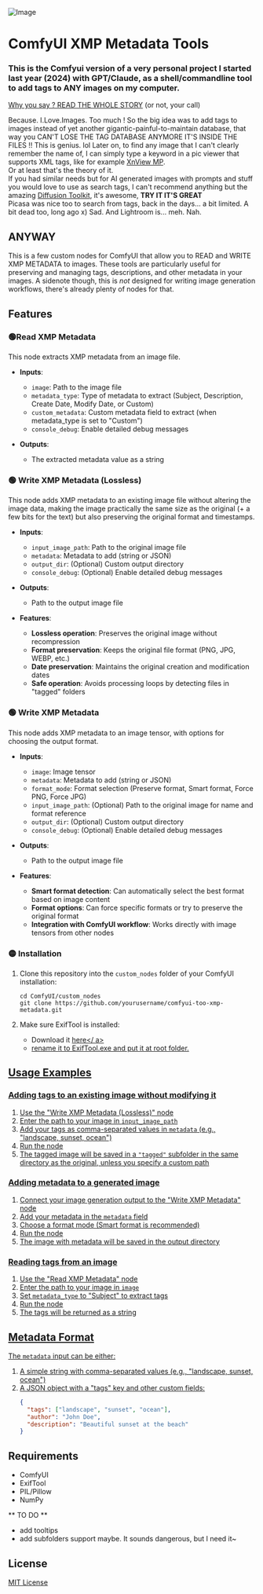 ![Image](https://github.com/user-attachments/assets/ae1f9455-4e22-4ba0-a182-c68a0b10dda5)

# ComfyUI XMP Metadata Tools

### This is the Comfyui version of a very personal project I started last year (2024) with GPT/Claude, as a shell/commandline tool to add tags to ANY images on my computer.
<ins>Why you say ? READ THE WHOLE STORY</ins> (or not, your call)

  Because. I.Love.Images. Too much ! So the big idea was to add tags to images instead of yet another gigantic-painful-to-maintain database, that way you CAN'T LOSE THE TAG DATABASE ANYMORE IT'S INSIDE THE FILES !! This is genius. lol
Later on, to find any image that I can't clearly remember the name of, I can simply type a keyword in a pic viewer that supports XML tags, like for example <a href="https://www.xnview.com/">XnView MP</a>.<br>
  Or at least that's the theory of it.<br>
If you had similar needs but for AI generated images with prompts and stuff you would love to use as search tags, I can't recommend anything but the amazing <a href=https://github.com/RupertAvery/DiffusionToolkit>Diffusion Toolkit</a>, it's awesome, <b>TRY IT IT'S GREAT</b><br>
  Picasa was nice too to search from tags, back in the days... a bit limited. A bit dead too, long ago x) Sad. And Lightroom is... meh. Nah. <h2>ANYWAY</h2>


This is a few custom nodes for ComfyUI that allow you to READ and WRITE XMP METADATA to images. These tools are particularly useful for preserving and managing tags, descriptions, and other metadata in your images. A sidenote though, this is *not* designed for writing image generation workflows, there's already plenty of nodes for that.


## Features

<h3>🟢Read XMP Metadata</h3>
This node extracts XMP metadata from an image file.

- **Inputs**:
  - `image`: Path to the image file
  - `metadata_type`: Type of metadata to extract (Subject, Description, Create Date, Modify Date, or Custom)
  - `custom_metadata`: Custom metadata field to extract (when metadata_type is set to "Custom")
  - `console_debug`: Enable detailed debug messages

- **Outputs**:
  - The extracted metadata value as a string

<H3>🟢 Write XMP Metadata (Lossless)</H3>
This node adds XMP metadata to an existing image file without altering the image data, making the image practically the same size as the original (+ a few bits for the text) but also preserving the original format and timestamps.

- **Inputs**:
  - `input_image_path`: Path to the original image file
  - `metadata`: Metadata to add (string or JSON)
  - `output_dir`: (Optional) Custom output directory
  - `console_debug`: (Optional) Enable detailed debug messages

- **Outputs**:
  - Path to the output image file

- **Features**:
  - **Lossless operation**: Preserves the original image without recompression
  - **Format preservation**: Keeps the original file format (PNG, JPG, WEBP, etc.)
  - **Date preservation**: Maintains the original creation and modification dates
  - **Safe operation**: Avoids processing loops by detecting files in "tagged" folders

<H3>🟢 Write XMP Metadata</H3>
This node adds XMP metadata to an image tensor, with options for choosing the output format.

- **Inputs**:
  - `image`: Image tensor
  - `metadata`: Metadata to add (string or JSON)
  - `format_mode`: Format selection (Preserve format, Smart format, Force PNG, Force JPG)
  - `input_image_path`: (Optional) Path to the original image for name and format reference
  - `output_dir`: (Optional) Custom output directory
  - `console_debug`: (Optional) Enable detailed debug messages

- **Outputs**:
  - Path to the output image file

- **Features**:
  - **Smart format detection**: Can automatically select the best format based on image content
  - **Format options**: Can force specific formats or try to preserve the original format
  - **Integration with ComfyUI workflow**: Works directly with image tensors from other nodes

<H3>🟡 Installation</H3>

1. Clone this repository into the `custom_nodes` folder of your ComfyUI installation:
   ```
   cd ComfyUI/custom_nodes
   git clone https://github.com/yourusername/comfyui-too-xmp-metadata.git
   ```

2. Make sure ExifTool is installed:
   - Download it <a href=https://exiftool.org/>here</ a>
   - rename it to ExifTool.exe and put it at root folder.
   

## Usage Examples

### Adding tags to an existing image without modifying it

1. Use the "Write XMP Metadata (Lossless)" node
2. Enter the path to your image in `input_image_path`
3. Add your tags as comma-separated values in `metadata` (e.g., "landscape, sunset, ocean")
4. Run the node
5. The tagged image will be saved in a `"tagged"` subfolder in the same directory as the original, unless you specify a custom path

### Adding metadata to a generated image

1. Connect your image generation output to the "Write XMP Metadata" node
2. Add your metadata in the `metadata` field
3. Choose a format mode (Smart format is recommended)
4. Run the node
5. The image with metadata will be saved in the output directory

### Reading tags from an image

1. Use the "Read XMP Metadata" node
2. Enter the path to your image in `image`
3. Set `metadata_type` to "Subject" to extract tags
4. Run the node
5. The tags will be returned as a string

## Metadata Format

The `metadata` input can be either:

1. A simple string with comma-separated values (e.g., "landscape, sunset, ocean")
2. A JSON object with a "tags" key and other custom fields:
   ```json
   {
     "tags": ["landscape", "sunset", "ocean"],
     "author": "John Doe",
     "description": "Beautiful sunset at the beach"
   }
   ```

## Requirements

- ComfyUI
- ExifTool
- PIL/Pillow
- NumPy

** TO DO **
- add tooltips
- add subfolders support maybe. It sounds dangerous, but I need it~

## License

[MIT License](LICENSE)
